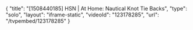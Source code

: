 {
    "title": "[1508440185] HSN | At Home: Nautical Knot Tie Backs",
    "type": "solo",
    "layout": "iframe-static",
    "videoId": "123178285",
    "url": "\/tvpembed\/123178285"
}